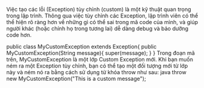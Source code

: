 Việc tạo các lỗi (Exception) tùy chỉnh (custom) là một kỹ thuật quan trọng trong lập trình.
Thông qua việc tùy chỉnh các Exception, lập trình viên có thể thể hiện rõ ràng hơn về những
gì có thể sai trong mã code của mình, và giúp người khác (hoặc chính họ trong tương lai) dễ dàng debug và bảo dưỡng code hơn.

public class MyCustomException extends Exception{
public MyCustomException(String message){
super(message);
}
}
Trong đoạn mã trên, MyCustomException là một lớp Custom Exception mới. Khi bạn muốn ném ra một Exception tùy chỉnh, bạn có thể tạo một đối tượng mới từ lớp này và ném nó ra bằng cách sử dụng từ khóa throw như sau:
java
throw new MyCustomException("This is a custom message");